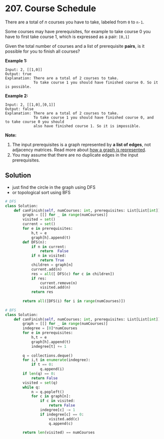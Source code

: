 # 207. Course Schedule

There are a total of *n* courses you have to take, labeled from `0` to `n-1`.

Some courses may have prerequisites, for example to take course 0 you have to first take course 1, which is expressed as a pair: `[0,1]`

Given the total number of courses and a list of prerequisite **pairs**, is it possible for you to finish all courses?

**Example 1:**

```
Input: 2, [[1,0]] 
Output: true
Explanation: There are a total of 2 courses to take. 
             To take course 1 you should have finished course 0. So it is possible.
```

**Example 2:**

```
Input: 2, [[1,0],[0,1]]
Output: false
Explanation: There are a total of 2 courses to take. 
             To take course 1 you should have finished course 0, and to take course 0 you should
             also have finished course 1. So it is impossible.
```

**Note:**

1. The input prerequisites is a graph represented by **a list of edges**, not adjacency matrices. Read more about [how a graph is represented](https://www.khanacademy.org/computing/computer-science/algorithms/graph-representation/a/representing-graphs).
2. You may assume that there are no duplicate edges in the input prerequisites.



## Solution 

* just find the circle in the graph using DFS
* or topological sort using BFS



```python
# DFS
class Solution:
    def canFinish(self, numCourses: int, prerequisites: List[List[int]]) -> bool:
        graph = [[] for _ in range(numCourses)]
        visited = set()
        current = set()
        for e in prerequisites:
            h,t = e
            graph[h].append(t)
        def DFS(n):
            if n in current:
                return  False
            if n in visited:
                return True
            children = graph[n]
            current.add(n)
            res = all([ DFS(c) for c in children])
            if res:
                current.remove(n)
                visited.add(n)
            return res
    
        return all([DFS(i) for i in range(numCourses)])
    
# BFS
class Solution:
    def canFinish(self, numCourses: int, prerequisites: List[List[int]]) -> bool:
        graph = [[] for _ in range(numCourses)]
        indegree = [0]*numCourses 
        for e in prerequisites:
            h,t = e
            graph[h].append(t)
            indegree[t] += 1
            
        q = collections.deque()
        for i,t in enumerate(indegree):
            if t == 0:
                q.append(i)
        if len(q) == 0:
            return False
        visited = set(q)
        while q:
            n = q.popleft()
            for c in graph[n]:
                if c in visited:
                    return False
                indegree[c] -= 1
                if indegree[c] == 0:
                    visited.add(c)
                    q.append(c)
                                              
        return len(visited) == numCourses
        

```

